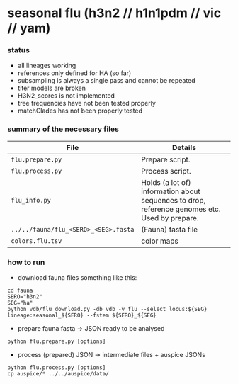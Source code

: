 # seasonal flu (h3n2 // h1n1pdm // vic // yam)

### status
* all lineages working
* references only defined for HA (so far)
* subsampling is always a single pass and cannot be repeated
* titer models are broken
* H3N2_scores is not implemented
* tree frequencies have not been tested properly
* matchClades has not been properly tested


### summary of the necessary files

| File         | Details           |
| ------------- | ------------- |
| `flu.prepare.py`    | Prepare script.      |
| `flu.process.py`    | Process script.      |
| `flu_info.py`      | Holds (a lot of) information about sequences to drop, reference genomes etc. Used by prepare.  |
| `../../fauna/flu_<SERO>_<SEG>.fasta` | (Fauna) fasta file      |
| `colors.flu.tsv` | color maps      |


### how to run
* download fauna files something like this:
```
cd fauna
SERO="h3n2"
SEG="ha"
python vdb/flu_download.py -db vdb -v flu --select locus:${SEG} lineage:seasonal_${SERO} --fstem ${SERO}_${SEG}
```

* prepare fauna fasta -> JSON ready to be analysed
```
python flu.prepare.py [options]
```

* process (prepared) JSON -> intermediate files + auspice JSONs
```
python flu.process.py [options]
cp auspice/* ../../auspice/data/
```
